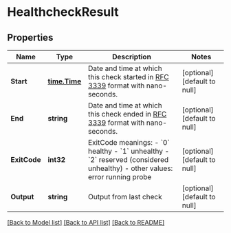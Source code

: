 # HealthcheckResult

## Properties
Name | Type | Description | Notes
------------ | ------------- | ------------- | -------------
**Start** | [**time.Time**](time.Time.md) | Date and time at which this check started in [RFC 3339](https://www.ietf.org/rfc/rfc3339.txt) format with nano-seconds.  | [optional] [default to null]
**End** | **string** | Date and time at which this check ended in [RFC 3339](https://www.ietf.org/rfc/rfc3339.txt) format with nano-seconds.  | [optional] [default to null]
**ExitCode** | **int32** | ExitCode meanings:  - &#x60;0&#x60; healthy - &#x60;1&#x60; unhealthy - &#x60;2&#x60; reserved (considered unhealthy) - other values: error running probe  | [optional] [default to null]
**Output** | **string** | Output from last check | [optional] [default to null]

[[Back to Model list]](../README.md#documentation-for-models) [[Back to API list]](../README.md#documentation-for-api-endpoints) [[Back to README]](../README.md)


